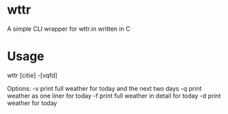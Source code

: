 # wttr
A simple CLI wrapper for wttr.in written in C

# Usage
wttr [citie] -[vqfd]

Options:
  -v  print full weather for today and the next two days
  -q  print weather as one liner for today
  -f  print full weather in detail for today
  -d  print weather for today
